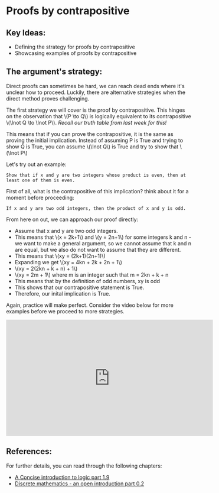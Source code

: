 # Proofs by contrapositive

## Key Ideas:
- Defining the strategy for proofs by contrapositive
- Showcasing examples of proofs by contrapositive

## The argument's strategy:

Direct proofs can sometimes be hard, we can reach dead ends where it's unclear how to proceed. Luckily, there are alternative strategies when the direct method proves challenging. 

The first strategy we will cover is the proof by contrapositive. This hinges on the observation that \\(P \to Q\\) is logically equivalent to its contrapositive \\(\lnot Q \to \lnot P\\). *Recall our truth table from last week for this!*

This means that if you can prove the contrapositive, it is the same as proving the initial implication. Instead of assuming P is True and trying to show Q is True, you can assume \\(\lnot Q\\) is True and try to show that \\(\lnot P\\)

Let's try out an example: 

	Show that if x and y are two integers whose product is even, then at least one of them is even. 

First of all, what is the contrapositive of this implication? think about it for a moment before proceeding:

	If x and y are two odd integers, then the product of x and y is odd.

From here on out, we can approach our proof directly: 
- Assume that x and y are two odd integers.
- This means that \\(x = 2k+1\\) and \\(y = 2n+1\\) for some integers k and n - we want to make a general argument, so we cannot assume that k and n are equal, but we also do not want to assume that they are different.
- This means that \\(xy = (2k+1)(2n+1)\\)
- Expanding we get \\(xy = 4kn + 2k + 2n + 1\\)
- \\(xy = 2(2kn + k + n) + 1\\)
- \\(xy = 2m + 1\\) where m is an integer such that m = 2kn + k + n
- This means that by the definition of odd numbers, xy is odd
- This shows that our contrapositive statement is True.
- Therefore, our inital implication is True.

Again, practice will make perfect. Consider the video below for more examples before we proceed to more strategies.

<iframe width="560" height="315" src="https://www.youtube.com/embed/vMwejR0bqwo" title="YouTube video player" frameborder="0" allow="accelerometer; autoplay; clipboard-write; encrypted-media; gyroscope; picture-in-picture" allowfullscreen></iframe>

## References:
For further details, you can read through the following chapters:
- [A Concise introduction to logic part 1.9](https://open.umn.edu/opentextbooks/textbooks/452)
- [Discrete mathematics - an open introduction part 0.2](http://discrete.openmathbooks.org/dmoi3/sec_propositional.html)
